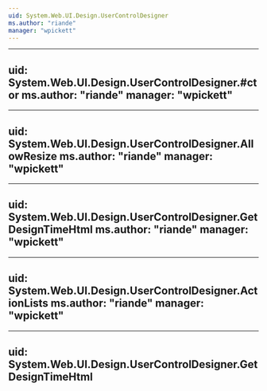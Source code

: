 ```yaml
---
uid: System.Web.UI.Design.UserControlDesigner
ms.author: "riande"
manager: "wpickett"
---
```


---
uid: System.Web.UI.Design.UserControlDesigner.#ctor
ms.author: "riande"
manager: "wpickett"
---

---
uid: System.Web.UI.Design.UserControlDesigner.AllowResize
ms.author: "riande"
manager: "wpickett"
---

---
uid: System.Web.UI.Design.UserControlDesigner.GetDesignTimeHtml
ms.author: "riande"
manager: "wpickett"
---

---
uid: System.Web.UI.Design.UserControlDesigner.ActionLists
ms.author: "riande"
manager: "wpickett"
---

---
uid: System.Web.UI.Design.UserControlDesigner.GetDesignTimeHtml
---

